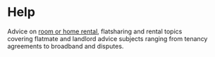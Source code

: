 Help
====

Advice on [room or home rental](/advice/why-room-rental), flatsharing and rental
topics covering flatmate and landlord advice subjects ranging from tenancy
agreements to broadband and disputes.

